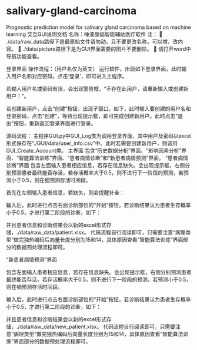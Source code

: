 # salivary-gland-carcinoma
Prognostic prediction model for salivary gland carcinoma based on machine learning
交互GUI说明文档
名称：唾液腺癌智能辅助医疗软件
注：
	./data/raw_data路径下是最原始文件请勿动，且不要更改名称，可以增、改内容。
	./data/picture路径下是为GUI界面需要的图片不要删除。
	请打开word中导航功能查看。

登录界面
操作流程：（用户名仅为英文）
运行软件，出现如下登录界面，此时输入用户名和对应密码，点击‘登录’，即可进入主程序。
 
若输入用户名或密码有误，会出现警告框，“不存在此用户，请重新输入或创建新用户！”。
 
若创建新用户，点击“创建”按钮，出现子窗口，如下，此时输入要创建的用户名和登录密码，点击“创建”，等待出现提示框，即可完成创建新用户。此时点击“退出”按钮，重新返回登录界面进行登录。
  
源码流程：
主程序GUI.py中GUI_Log类为调用登录界面，其中用户及密码以excel形式保存在“./GUI/data/user_info.csv”中。此时若需要创建新用户，则调用GUI_Create_Account类。
主界面
包含“历史数据分析”界面、“影响因素分析”界面、“智能算法训练”界面、“患者病情诊断”和“新患者病情预测”界面。
“患者病情诊断”界面
包含左面输入患者相应信息，若存在信息缺失。会出现提示框，右侧分别预测患者最终能否存活，若存活概率大于0.5，则不进行下一阶段的预测，若预测小于0.5，则在细预测存活时间段。
 
首先在左侧输入患者信息，若缺失，则会提醒补全：
 
输入后，此时进行点击右面诊断部位的“开始”按钮。若诊断结果认为患者生存概率小于0.5，才进行第二阶段的诊断，如下：
 
并且患者信息和诊断结果会以新的excel形式存储，./data/raw_data/patient.xlsx。
代码流程自行阅读即可，只需要注意“病理类型”做完独热编码后向量长度分别为15和14，具体原因查看“智能算法训练”界面部分的数据预处理流程即可。

“新患者病情预测”界面

包含左面输入患者相应信息，若存在信息缺失。会出现提示框，右侧分别预测患者最终能否存活，若存活概率大于0.5，则不进行下一阶段的预测，若预测小于0.5，则在细预测存活时间段。
 
输入后，此时进行点击右面诊断部位的“开始”按钮。若诊断结果认为患者生存概率小于0.5，才进行第二阶段的诊断，如下：
 
并且患者信息和诊断结果会以新的excel形式存储，./data/raw_data/new_patient.xlsx。
代码流程自行阅读即可，只需要注意“病理类型”做完独热编码后向量长度分别为15和14，具体原因查看“智能算法训练”界面部分的数据预处理流程即可。

